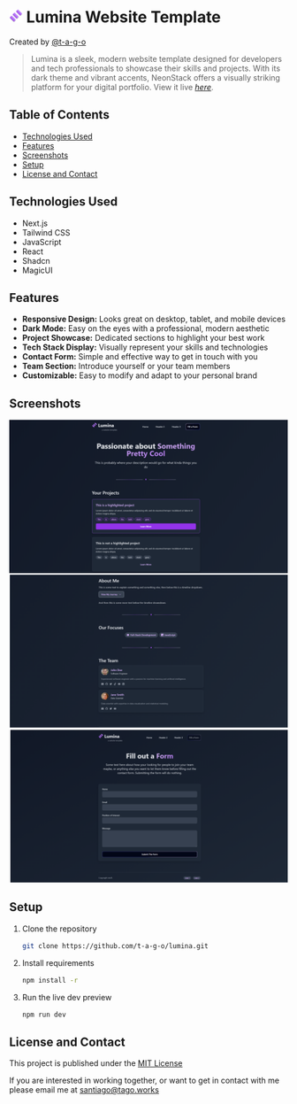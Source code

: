 # <img src="./readme/icon.png" width="24" height="24" alt="Lumina Logo"> Lumina Website Template
Created by [@t-a-g-o](https://github.com/t-a-g-o)

> Lumina is a sleek, modern website template designed for developers and tech professionals to showcase their skills and projects. With its dark theme and vibrant accents, NeonStack offers a visually striking platform for your digital portfolio.
> View it live [_here_](https://tago.works).

## Table of Contents
* [Technologies Used](#technologies-used)
* [Features](#features)
* [Screenshots](#screenshots)
* [Setup](#setup)
* [License and Contact](#license-and-contact)

## Technologies Used
- Next.js
- Tailwind CSS
- JavaScript
- React
- Shadcn
- MagicUI

## Features
- **Responsive Design:** Looks great on desktop, tablet, and mobile devices
- **Dark Mode:** Easy on the eyes with a professional, modern aesthetic
- **Project Showcase:** Dedicated sections to highlight your best work
- **Tech Stack Display:** Visually represent your skills and technologies
- **Contact Form:** Simple and effective way to get in touch with you
- **Team Section:** Introduce yourself or your team members
- **Customizable:** Easy to modify and adapt to your personal brand


## Screenshots
![Showcase 1](./readme/showcase1.png)
![Showcase 3](./readme/showcase3.png)
![Showcase 2](./readme/showcase2.png)


## Setup
1. Clone the repository
    ```sh
    git clone https://github.com/t-a-g-o/lumina.git
    ```

2. Install requirements
    ```sh
    npm install -r
    ```

3. Run the live dev preview
    ```sh
    npm run dev
    ```

## License and Contact
This project is published under the [MIT License](./LICENSE)

If you are interested in working together, or want to get in contact with me please email me at santiago@tago.works
